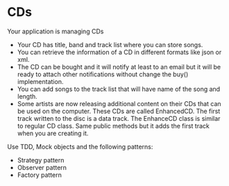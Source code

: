 CDs
=====

Your application is managing CDs

* Your CD has title, band and track list where you can store songs.
* You can retrieve the information of a CD in different formats like json or xml.
* The CD can be bought and it will notify at least to an email but it will be ready to attach other notifications without change the buy() implementation.
* You can add songs to the track list that will have name of the song and length.
* Some artists are now releasing additional content on their CDs that can be used on the computer. These CDs are called EnhancedCD. The first track written to the disc is a data track.
 The EnhanceCD class is similar to regular CD class. Same public methods but it adds the first track when you are creating it.

Use TDD, Mock objects and the following patterns:
* Strategy pattern
* Observer pattern
* Factory pattern
